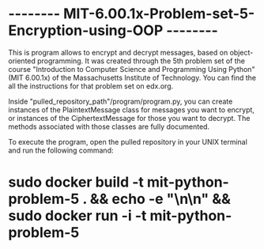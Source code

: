 # -------- MIT-6.00.1x-Problem-set-5-Encryption-using-OOP --------

This is program allows to encrypt and decrypt messages, based on object-oriented programming. It was created through the 5th problem set of the course "Introduction to Computer Science and Programming Using Python" (MIT 6.00.1x) of the Massachusetts Institute of Technology. You can find the all the instructions for that problem set on edx.org.

Inside "pulled_repository_path"/program/program.py, you can create instances of the PlaintextMessage class for messages you want to encrypt, or instances of the CiphertextMessage for those you want to decrypt. The methods associated with those classes are fully documented.

To execute the program, open the pulled repository in your UNIX terminal and run the following command: 
# sudo docker build -t mit-python-problem-5 . && echo -e "\n\n" && sudo docker run -i -t mit-python-problem-5

